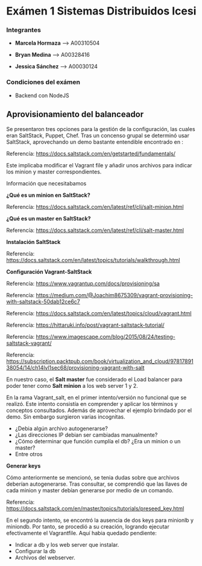 # Exámen 1 Sistemas Distribuidos Icesi

### Integrantes
- **Marcela Hormaza** -->  A00310504

- **Bryan Medina** --> A00328416

- **Jessica Sánchez** --> A00030124


### Condiciones del exámen 
- Backend con NodeJS


## Aprovisionamiento del balanceador
Se presentaron tres opciones para la gestión de la configuración, las cuales eran SaltStack, Puppet, Chef.
Tras un concenso grupal se determinó usar SaltStack, aprovechando un demo bastante entendible encontrado en : 

Referencía: https://docs.saltstack.com/en/getstarted/fundamentals/

Este implicaba modificar el Vagrant file y añadir unos archivos para indicar los minion y master correspondientes.

Información que necesitabamos

**¿Qué es un minion en SaltStack?**

Referencía: https://docs.saltstack.com/en/latest/ref/cli/salt-minion.html

**¿Qué es un master en SaltStack?**

Referencía: https://docs.saltstack.com/en/latest/ref/cli/salt-master.html

**Instalación SaltStack**

Referencía: https://docs.saltstack.com/en/latest/topics/tutorials/walkthrough.html

**Configuración Vagrant-SaltStack**

Referencía: https://www.vagrantup.com/docs/provisioning/sa

Referencía: https://medium.com/@Joachim8675309/vagrant-provisioning-with-saltstack-50dab12ce6c7

Referencía: https://docs.saltstack.com/en/latest/topics/cloud/vagrant.html

Referencía: https://hittaruki.info/post/vagrant-saltstack-tutorial/

Referencía: https://www.imagescape.com/blog/2015/08/24/testing-saltstack-vagrant/

Referencía: https://subscription.packtpub.com/book/virtualization_and_cloud/9781789138054/14/ch14lvl1sec68/provisioning-vagrant-with-salt

En nuestro caso, el **Salt master** fue considerado el Load balancer para poder tener como **Salt minion** a los web server 1  y 2.

En la rama Vagrant_salt, en el primer intento/versión no funcional que se realizó. Este intento consistía en comprender y aplicar los términos y conceptos consultados. Además de aprovechar el ejemplo brindado por el demo. Sin embargo surgieron varias incognitas.

- ¿Debia algún archivo autogenerarse? 
- ¿Las direcciones IP debian ser cambiadas manualmente?
- ¿Cómo determinar que función cumplía el db? ¿Era un minion o un master?
- Entre otros

**Generar keys**

Cómo anteriormente se mencionó, se tenia dudas sobre que archivos deberían autogenerarse. Tras consultar, se comprendió
que las llaves de cada minion y master debían generarse por medio de un comando.

Referencía: https://docs.saltstack.com/en/master/topics/tutorials/preseed_key.html

En el segundo intento, se encontró la ausencia de dos keys para minionlb y miniondb. Por tanto, se procedió a su creación, logrando ejecutar efectivamente el Vagrantfile. Aquí habia quedado pendiente:

- Indicar a db y los web server que instalar.
- Configurar la db
- Archivos del webserver.

